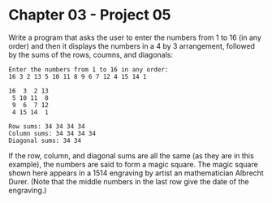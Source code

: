 # Chapter 03 - Project 05

Write a program that asks the user to enter the numbers from 1 to 16 (in any
order) and then it displays the numbers in a 4 by 3 arrangement, followed by the
sums of the rows, coumns, and diagonals:

```
Enter the numbers from 1 to 16 in any order:
16 3 2 13 5 10 11 8 9 6 7 12 4 15 14 1

16  3  2 13
 5 10 11  8
 9  6  7 12
 4 15 14  1

Row sums: 34 34 34 34
Column sums: 34 34 34 34
Diagonal sums: 34 34
```

If the row, column, and diagonal sums are all the same (as they are in this
example), the numbers are said to form a magic square.  The magic square shown
here appears in a 1514 engraving by artist an mathematician Albrecht Durer.
(Note that the middle numbers in the last row give the date of the engraving.)
